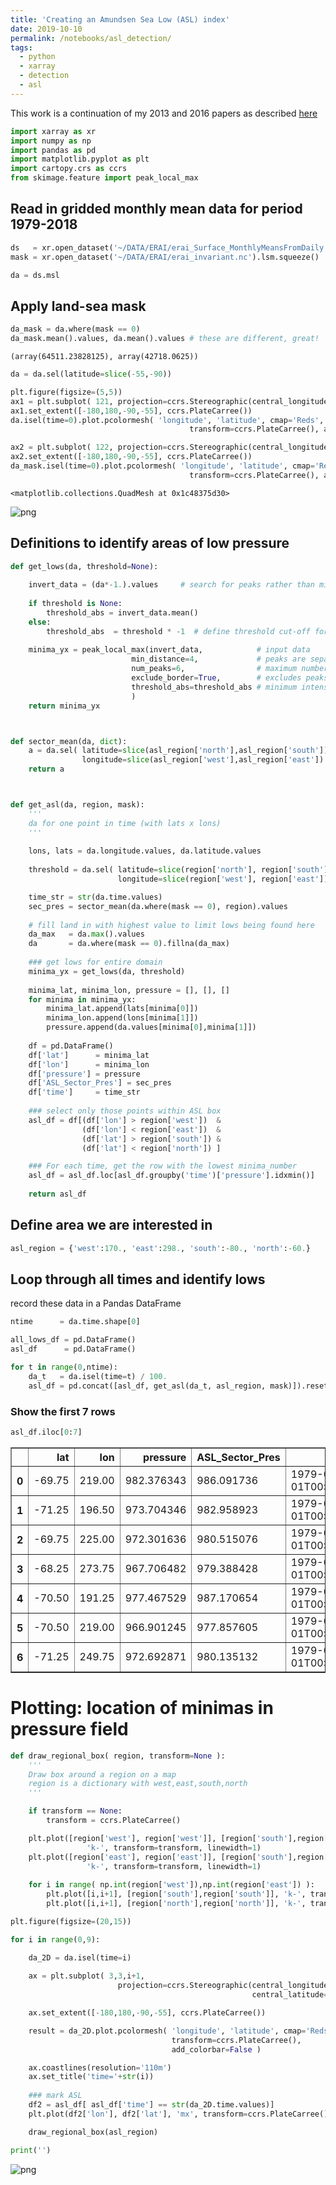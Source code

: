```yaml
---
title: 'Creating an Amundsen Sea Low (ASL) index'
date: 2019-10-10
permalink: /notebooks/asl_detection/
tags:
  - python
  - xarray
  - detection
  - asl
---
```


This work is a continuation of my 2013 and 2016 papers as described [here](https://legacy.bas.ac.uk/data/absl/)



```python
import xarray as xr
import numpy as np
import pandas as pd
import matplotlib.pyplot as plt
import cartopy.crs as ccrs
from skimage.feature import peak_local_max
```

## Read in gridded monthly mean data for period 1979-2018


```python
ds   = xr.open_dataset('~/DATA/ERAI/erai_Surface_MonthlyMeansFromDaily.nc')
mask = xr.open_dataset('~/DATA/ERAI/erai_invariant.nc').lsm.squeeze()
```


```python
da = ds.msl
```

## Apply land-sea mask


```python
da_mask = da.where(mask == 0)
da_mask.mean().values, da.mean().values # these are different, great!
```




    (array(64511.23828125), array(42718.0625))




```python
da = da.sel(latitude=slice(-55,-90))
```


```python
plt.figure(figsize=(5,5))
ax1 = plt.subplot( 121, projection=ccrs.Stereographic(central_longitude=0., central_latitude=-90.) )
ax1.set_extent([-180,180,-90,-55], ccrs.PlateCarree())
da.isel(time=0).plot.pcolormesh( 'longitude', 'latitude', cmap='Reds', 
                                        transform=ccrs.PlateCarree(), add_colorbar=False )

ax2 = plt.subplot( 122, projection=ccrs.Stereographic(central_longitude=0., central_latitude=-90.) )
ax2.set_extent([-180,180,-90,-55], ccrs.PlateCarree())
da_mask.isel(time=0).plot.pcolormesh( 'longitude', 'latitude', cmap='Reds', 
                                        transform=ccrs.PlateCarree(), add_colorbar=False )

```




    <matplotlib.collections.QuadMesh at 0x1c48375d30>




![png](/images/notebooks/Amundsen_Sea_Low/output_8_1.png)


## Definitions to identify areas of low pressure


```python
def get_lows(da, threshold=None):
    
    invert_data = (da*-1.).values     # search for peaks rather than minima
    
    if threshold is None:
        threshold_abs = invert_data.mean()
    else:
        threshold_abs  = threshold * -1  # define threshold cut-off for peaks (inverted lows)
                
    minima_yx = peak_local_max(invert_data,            # input data
                           min_distance=4,             # peaks are separated by at least min_distance
                           num_peaks=6,                # maximum number of peaks
                           exclude_border=True,        # excludes peaks from within min_distance - pixels of the border
                           threshold_abs=threshold_abs # minimum intensity of peaks
                           )
    return minima_yx



def sector_mean(da, dict):
    a = da.sel( latitude=slice(asl_region['north'],asl_region['south']), 
                longitude=slice(asl_region['west'],asl_region['east']) ).mean()
    return a



def get_asl(da, region, mask):
    '''
    da for one point in time (with lats x lons)
    '''
    
    lons, lats = da.longitude.values, da.latitude.values
    
    threshold = da.sel( latitude=slice(region['north'], region['south']), 
                        longitude=slice(region['west'], region['east']) ).mean().values

    time_str = str(da.time.values)
    sec_pres = sector_mean(da.where(mask == 0), region).values
    
    # fill land in with highest value to limit lows being found here
    da_max   = da.max().values
    da       = da.where(mask == 0).fillna(da_max)
    
    ### get lows for entire domain
    minima_yx = get_lows(da, threshold)
    
    minima_lat, minima_lon, pressure = [], [], []
    for minima in minima_yx:
        minima_lat.append(lats[minima[0]])
        minima_lon.append(lons[minima[1]])
        pressure.append(da.values[minima[0],minima[1]])
    
    df = pd.DataFrame()
    df['lat']      = minima_lat
    df['lon']      = minima_lon
    df['pressure'] = pressure
    df['ASL_Sector_Pres'] = sec_pres
    df['time']     = time_str
    
    ### select only those points within ASL box
    asl_df = df[(df['lon'] > region['west'])  & 
                (df['lon'] < region['east'])  & 
                (df['lat'] > region['south']) & 
                (df['lat'] < region['north']) ]

    ### For each time, get the row with the lowest minima_number
    asl_df = asl_df.loc[asl_df.groupby('time')['pressure'].idxmin()]
    
    return asl_df
```

## Define area we are interested in


```python
asl_region = {'west':170., 'east':298., 'south':-80., 'north':-60.}
```

## Loop through all times and identify lows
record these data in a Pandas DataFrame


```python
ntime      = da.time.shape[0]

all_lows_df = pd.DataFrame()
asl_df      = pd.DataFrame()

for t in range(0,ntime):
    da_t   = da.isel(time=t) / 100.
    asl_df = pd.concat([asl_df, get_asl(da_t, asl_region, mask)]).reset_index(drop=True)
```

### Show the first 7 rows


```python
asl_df.iloc[0:7]
```




<div>
<style scoped>
    .dataframe tbody tr th:only-of-type {
        vertical-align: middle;
    }

    .dataframe tbody tr th {
        vertical-align: top;
    }

    .dataframe thead th {
        text-align: right;
    }
</style>
<table border="1" class="dataframe">
  <thead>
    <tr style="text-align: right;">
      <th></th>
      <th>lat</th>
      <th>lon</th>
      <th>pressure</th>
      <th>ASL_Sector_Pres</th>
      <th>time</th>
    </tr>
  </thead>
  <tbody>
    <tr>
      <th>0</th>
      <td>-69.75</td>
      <td>219.00</td>
      <td>982.376343</td>
      <td>986.091736</td>
      <td>1979-01-01T00:00:00.000000000</td>
    </tr>
    <tr>
      <th>1</th>
      <td>-71.25</td>
      <td>196.50</td>
      <td>973.704346</td>
      <td>982.958923</td>
      <td>1979-02-01T00:00:00.000000000</td>
    </tr>
    <tr>
      <th>2</th>
      <td>-69.75</td>
      <td>225.00</td>
      <td>972.301636</td>
      <td>980.515076</td>
      <td>1979-03-01T00:00:00.000000000</td>
    </tr>
    <tr>
      <th>3</th>
      <td>-68.25</td>
      <td>273.75</td>
      <td>967.706482</td>
      <td>979.388428</td>
      <td>1979-04-01T00:00:00.000000000</td>
    </tr>
    <tr>
      <th>4</th>
      <td>-70.50</td>
      <td>191.25</td>
      <td>977.467529</td>
      <td>987.170654</td>
      <td>1979-05-01T00:00:00.000000000</td>
    </tr>
    <tr>
      <th>5</th>
      <td>-70.50</td>
      <td>219.00</td>
      <td>966.901245</td>
      <td>977.857605</td>
      <td>1979-06-01T00:00:00.000000000</td>
    </tr>
    <tr>
      <th>6</th>
      <td>-71.25</td>
      <td>249.75</td>
      <td>972.692871</td>
      <td>980.135132</td>
      <td>1979-07-01T00:00:00.000000000</td>
    </tr>
  </tbody>
</table>
</div>



# Plotting: location of minimas in pressure field


```python
def draw_regional_box( region, transform=None ):
    '''
    Draw box around a region on a map
    region is a dictionary with west,east,south,north
    '''

    if transform == None:
        transform = ccrs.PlateCarree()

    plt.plot([region['west'], region['west']], [region['south'],region['north']], 
                 'k-', transform=transform, linewidth=1)
    plt.plot([region['east'], region['east']], [region['south'],region['north']], 
                 'k-', transform=transform, linewidth=1)
    
    for i in range( np.int(region['west']),np.int(region['east']) ): 
        plt.plot([i,i+1], [region['south'],region['south']], 'k-', transform=transform, linewidth=1)
        plt.plot([i,i+1], [region['north'],region['north']], 'k-', transform=transform, linewidth=1)
```


```python
plt.figure(figsize=(20,15))

for i in range(0,9):

    da_2D = da.isel(time=i)
    
    ax = plt.subplot( 3,3,i+1, 
                        projection=ccrs.Stereographic(central_longitude=0., 
                                                      central_latitude=-90.) )

    ax.set_extent([-180,180,-90,-55], ccrs.PlateCarree())

    result = da_2D.plot.pcolormesh( 'longitude', 'latitude', cmap='Reds', 
                                    transform=ccrs.PlateCarree(), 
                                    add_colorbar=False )

    ax.coastlines(resolution='110m')
    ax.set_title('time='+str(i))
    
    ### mark ASL
    df2 = asl_df[ asl_df['time'] == str(da_2D.time.values)]
    plt.plot(df2['lon'], df2['lat'], 'mx', transform=ccrs.PlateCarree() )

    draw_regional_box(asl_region)

print('')
```

    



![png](/images/notebooks/Amundsen_Sea_Low/output_19_1.png)


